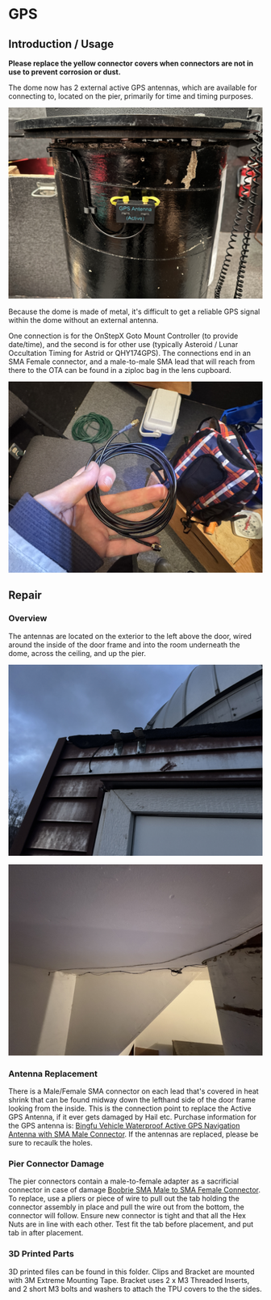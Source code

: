 # GPS

## Introduction / Usage

**Please replace the yellow connector covers when connectors are not in use to prevent corrosion or dust.**

The dome now has 2 external active GPS antennas, which are available for connecting to, located on the pier, primarily for time and timing purposes. 

![GPS Antenna On Pier](pier.jpg)

Because the dome is made of metal, it's difficult to get a reliable GPS signal within the dome without an external antenna.

One connection is for the OnStepX Goto Mount Controller (to provide date/time), and the second is for other use (typically Asteroid / Lunar Occultation Timing for Astrid or QHY174GPS). The connections end in an SMA Female connector, and a male-to-male SMA lead that will reach from there to the OTA can be found in a ziploc bag in the lens cupboard.

![male-to-male-lead.jpg](male-to-male-lead.jpg)

## Repair

### Overview

The antennas are located on the exterior to the left above the door, wired around the inside of the door frame and into the room underneath the dome, across the ceiling, and up the pier. 

![antennas.jpg](antennas.jpg)

![bottomRoom.jpg](bottomRoom.jpg)

### Antenna Replacement
 
There is a Male/Female SMA connector on each lead that's covered in heat shrink that can be found midway down the lefthand side of the door frame looking from the inside.  This is the connection point to replace the Active GPS Antenna, if it ever gets damaged by Hail etc.  Purchase information for the GPS antenna is:  [Bingfu Vehicle Waterproof Active GPS Navigation Antenna with SMA Male Connector](https://www.amazon.ca/dp/B07R7RC96G).  If the antennas are replaced, please be sure to recaulk the holes.



### Pier Connector Damage

The pier connectors contain a male-to-female adapter as a sacrificial connector in case of damage [Boobrie SMA Male to SMA Female Connector](https://www.amazon.ca/dp/B07FKNMPKD). To replace, use a pliers or piece of wire to pull out the tab holding the connector assembly in place and pull the wire out from the bottom, the connector will follow. Ensure new connector is tight and that all the Hex Nuts are in line with each other. Test fit the tab before placement, and put tab in after placement.

### 3D Printed Parts

3D printed files can be found in this folder. Clips and Bracket are mounted with 3M Extreme Mounting Tape. Bracket uses 2 x M3 Threaded Inserts, and 2 short M3 bolts and washers to attach the TPU covers to the the sides.